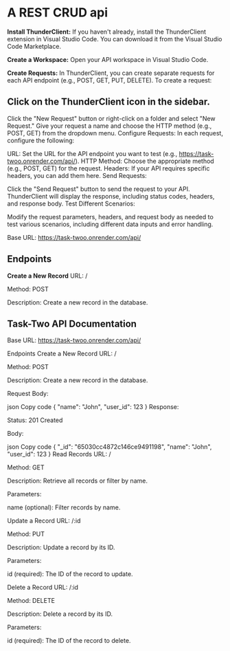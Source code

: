 # A REST CRUD api

**Install ThunderClient:**
If you haven't already, install the ThunderClient extension in Visual Studio Code. You can download it from the Visual Studio Code Marketplace.

**Create a Workspace:**
Open your API workspace in Visual Studio Code.

**Create Requests:**
In ThunderClient, you can create separate requests for each API endpoint (e.g., POST, GET, PUT, DELETE). To create a request:

## Click on the ThunderClient icon in the sidebar.
Click the "New Request" button or right-click on a folder and select "New Request."
Give your request a name and choose the HTTP method (e.g., POST, GET) from the dropdown menu.
Configure Requests:
In each request, configure the following:

URL: Set the URL for the API endpoint you want to test (e.g., https://task-twoo.onrender.com/api/).
HTTP Method: Choose the appropriate method (e.g., POST, GET) for the request.
Headers: If your API requires specific headers, you can add them here.
Send Requests:

Click the "Send Request" button to send the request to your API.
ThunderClient will display the response, including status codes, headers, and response body.
Test Different Scenarios:

Modify the request parameters, headers, and request body as needed to test various scenarios, including different data inputs and error handling.

Base URL: https://task-twoo.onrender.com/api/

## Endpoints
__Create a New Record__
URL: /

Method: POST

Description: Create a new record in the database.




## Task-Two API Documentation
Base URL: https://task-twoo.onrender.com/api/

Endpoints
Create a New Record
URL: /

Method: POST

Description: Create a new record in the database.

Request Body:

json
Copy code
{
  "name": "John",
  "user_id": 123
}
Response:

Status: 201 Created

Body:

json
Copy code
{
  "_id": "65030cc4872c146ce9491198",
  "name": "John",
  "user_id": 123
}
Read Records
URL: /

Method: GET

Description: Retrieve all records or filter by name.

Parameters:

name (optional): Filter records by name.

Update a Record
URL: /:id

Method: PUT

Description: Update a record by its ID.

Parameters:

id (required): The ID of the record to update.

Delete a Record
URL: /:id

Method: DELETE

Description: Delete a record by its ID.

Parameters:

id (required): The ID of the record to delete.
